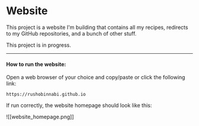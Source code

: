 # Website

This project is a website I'm building that contains all my recipes, redirects to my GitHub repositories, and a bunch of other stuff.

This project is in progress.

---
#### How to run the website:

Open a web browser of your choice and copy/paste or click the following link:

	https://rushobinnabi.github.io
	
If run correctly, the website homepage should look like this:

![[website_homepage.png]]